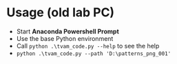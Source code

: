 

# Usage (old lab PC)
* Start **Anaconda Powershell Prompt**
* Use the base Python environment
* Call `python .\tvam_code.py --help` to see the help
* `python .\tvam_code.py --path 'D:\patterns_png_001'`

